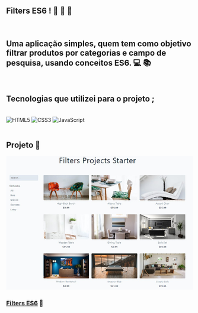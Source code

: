 ## Filters ES6 !  🧑 🧔 👧
<br>

## Uma aplicação simples, quem tem como objetivo filtrar produtos por categorias e campo de pesquisa, usando conceitos ES6. 💻 📚
<br>

## Tecnologias que utilizei para o projeto ;  
<div style="display: inline_block"><br>
    <img  align="center" src="https://cdn.jsdelivr.net/gh/devicons/devicon/icons/html5/html5-original-wordmark.svg" heigth="30" width="40"alt="HTML5">
    <img  align="center" src="https://cdn.jsdelivr.net/gh/devicons/devicon/icons/css3/css3-original-wordmark.svg" heigth="30" width="40"alt="CSS3">
    <img  align="center" src="https://cdn.jsdelivr.net/gh/devicons/devicon/icons/javascript/javascript-original.svg" heigth="30" width="40"alt="JavaScript">
</div>

<br>

## Projeto 🥰

![](./assets/images/filters-starter-es6.jpg)

### [Filters ES6](https://alisson-aguiars2k.github.io/filters-es6/) 🔗